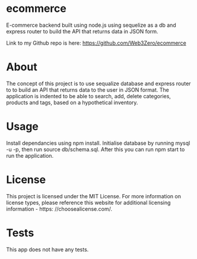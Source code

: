 # ecommerce

E-commerce backend built using node.js using sequelize as a db and express router to build the API that returns data in JSON form.

Link to my Github repo is here: https://github.com/Web3Zero/ecommerce

# About

The concept of this project is to use sequalize database and express router to to build an API that returns data to the user in JSON format. The application is indented to be able to search, add, delete categories, products and tags, based on a hypothetical inventory.

# Usage

Install dependancies using npm install. Initialise database by running mysql -u -p, then run source db/schema.sql. After this you can run npm start to run the application.

# License

This project is licensed under the MIT License. For more information on license types, please reference this website for additional licensing information - https: //choosealicense.com/.

# Tests

This app does not have any tests.
